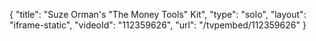 {
    "title": "Suze Orman's \"The Money Tools\" Kit",
    "type": "solo",
    "layout": "iframe-static",
    "videoId": "112359626",
    "url": "\/tvpembed\/112359626"
}